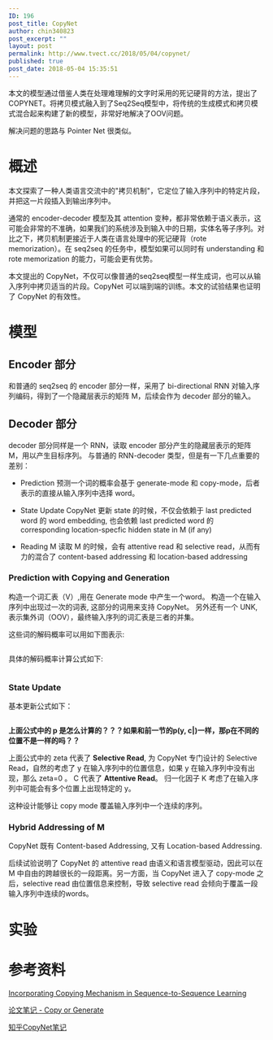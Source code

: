 ```yaml
---
ID: 196
post_title: CopyNet
author: chin340823
post_excerpt: ""
layout: post
permalink: http://www.tvect.cc/2018/05/04/copynet/
published: true
post_date: 2018-05-04 15:35:51
---
```

本文的模型通过借鉴人类在处理难理解的文字时采用的死记硬背的方法，提出了COPYNET。将拷贝模式融入到了Seq2Seq模型中，将传统的生成模式和拷贝模式混合起来构建了新的模型，非常好地解决了OOV问题。

解决问题的思路与 Pointer Net 很类似。

<h1>概述</h1>

本文探索了一种人类语言交流中的"拷贝机制"，它定位了输入序列中的特定片段，并把这一片段插入到输出序列中。

通常的 encoder-decoder 模型及其 attention 变种，都非常依赖于语义表示，这可能会非常的不准确，如果我们的系统涉及到输入中的日期，实体名等子序列。对比之下，拷贝机制更接近于人类在语言处理中的死记硬背（rote memorization）。在 seq2seq 的任务中，模型如果可以同时有 understanding 和 rote memorization 的能力，可能会更有优势。

本文提出的 CopyNet，不仅可以像普通的seq2seq模型一样生成词，也可以从输入序列中拷贝适当的片段。CopyNet 可以端到端的训练。本文的试验结果也证明了 CopyNet 的有效性。

<h1>模型</h1>

<h2>Encoder 部分</h2>

和普通的 seq2seq 的 encoder 部分一样，采用了 bi-directional RNN 对输入序列编码，得到了一个隐藏层表示的矩阵 M，后续会作为 decoder 部分的输入。

<h2>Decoder 部分</h2>

decoder 部分同样是一个 RNN，读取 encoder 部分产生的隐藏层表示的矩阵 M，用以产生目标序列。
与普通的 RNN-decoder 类型，但是有一下几点重要的差别：

<ul>
<li>Prediction
预测一个词的概率会基于 generate-mode 和 copy-mode，后者表示的直接从输入序列中选择 word。</p></li>
<li><p>State Update
CopyNet 更新 state 的时候，不仅会依赖于 last predicted word 的 word embedding, 也会依赖 last predicted word 的 corresponding location-specfic hidden state in M (if any)</p></li>
<li><p>Reading M
读取 M 的时候，会有 attentive read 和 selective read，从而有力的混合了 content-based addressing 和 location-based addressing</p></li>
</ul>

<h3>Prediction with Copying and Generation</h3>

<p>构造一个词汇表（V）,用在 Generate mode 中产生一个word。
构造一个在输入序列中出现过一次的词表, 这部分的词用来支持 CopyNet。
另外还有一个 UNK, 表示集外词（OOV），最终输入序列的词汇表是三者的并集。

这些词的解码概率可以用如下图表示:

<img src="http://www.tvect.cc/wp-content/uploads/2018/05/CopyNet-Prob.png" alt="" />

具体的解码概率计算公式如下:

<img src="http://www.tvect.cc/wp-content/uploads/2018/05/CopyNet-Prob2.png" alt="" />

<h3>State Update</h3>

基本更新公式如下：

<img src="http://www.tvect.cc/wp-content/uploads/2018/05/CopyNet-stateupdate.png" alt="" />

<strong>上面公式中的 p 是怎么计算的？？？如果和前一节的p(y, c|)一样，那p在不同的位置不是一样的吗？？</strong>

上面公式中的 zeta 代表了 <strong>Selective Read</strong>, 为 CopyNet 专门设计的 Selective Read，自然的考虑了 y 在输入序列中的位置信息，如果 y 在输入序列中没有出现，那么 zeta=0 。
C 代表了 <strong>Attentive Read</strong>。
归一化因子 K 考虑了在输入序列中可能会有多个位置上出现特定的 y。

这种设计能够让 copy mode 覆盖输入序列中一个连续的序列。

<h3>Hybrid Addressing of M</h3>

CopyNet 既有 Content-based Addressing, 又有 Location-based Addressing.

后续试验说明了 CopyNet 的 attentive read 由语义和语言模型驱动，因此可以在 M 中自由的跨越很长的一段距离。另一方面，当 CopyNet 进入了 copy-mode 之后，selective read 由位置信息来控制，导致 selective read 会倾向于覆盖一段输入序列中连续的words。

<h1>实验</h1>

<h1>参考资料</h1>

<a href="https://arxiv.org/abs/1603.06393" title="Incorporating Copying Mechanism in Sequence-to-Sequence Learning">Incorporating Copying Mechanism in Sequence-to-Sequence Learning</a>

<a href="https://zhuanlan.zhihu.com/p/30810609" title="论文笔记 - Copy or Generate">论文笔记 - Copy or Generate</a>

<a href="https://zhuanlan.zhihu.com/p/21421396" title="知乎CopyNet笔记">知乎CopyNet笔记</a>